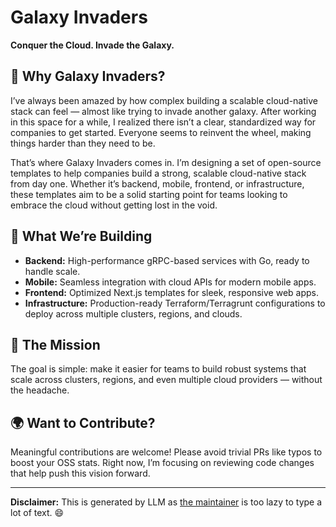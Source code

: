 # Galaxy Invaders  

**Conquer the Cloud. Invade the Galaxy.**  

## 🌌 Why Galaxy Invaders?  

I’ve always been amazed by how complex building a scalable cloud-native stack can feel — almost like trying to invade another galaxy. After working in this space for a while, I realized there isn’t a clear, standardized way for companies to get started. Everyone seems to reinvent the wheel, making things harder than they need to be.  

That’s where Galaxy Invaders comes in. I’m designing a set of open-source templates to help companies build a strong, scalable cloud-native stack from day one. Whether it’s backend, mobile, frontend, or infrastructure, these templates aim to be a solid starting point for teams looking to embrace the cloud without getting lost in the void.  

## 🚀 What We’re Building  

- **Backend:** High-performance gRPC-based services with Go, ready to handle scale.  
- **Mobile:** Seamless integration with cloud APIs for modern mobile apps.  
- **Frontend:** Optimized Next.js templates for sleek, responsive web apps.  
- **Infrastructure:** Production-ready Terraform/Terragrunt configurations to deploy across multiple clusters, regions, and clouds.  

## 🌠 The Mission  

The goal is simple: make it easier for teams to build robust systems that scale across clusters, regions, and even multiple cloud providers — without the headache.  

## 🌍 Want to Contribute?  

Meaningful contributions are welcome! Please avoid trivial PRs like typos to boost your OSS stats. Right now, I’m focusing on reviewing code changes that help push this vision forward.  

---

**Disclaimer:** This is generated by LLM as <a href="https://sanusatyadarshi.com" target="_blank">the maintainer</a> is too lazy to type a lot of text. 😄

